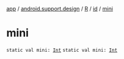 [app](../../../index.md) / [android.support.design](../../index.md) / [R](../index.md) / [id](index.md) / [mini](./mini.md)

# mini

`static val mini: `[`Int`](https://kotlinlang.org/api/latest/jvm/stdlib/kotlin/-int/index.html)
`static val mini: `[`Int`](https://kotlinlang.org/api/latest/jvm/stdlib/kotlin/-int/index.html)
